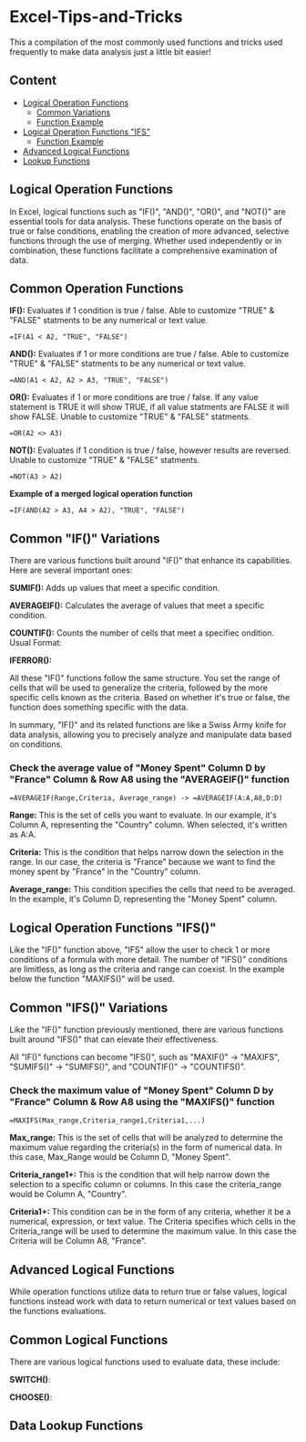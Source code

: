 # Excel-Tips-and-Tricks
This a compilation of the most commonly used functions and tricks used frequently to make data analysis just a little bit easier!

## Content
* [Logical Operation Functions](#Logical-Operation-Functions)
  * [Common Variations](#Common-IF-Variations)
  * [Function Example](#check-the-average-value-of-money-spent-column-d-by-france-column--row-a8-using-the-averageif-function)
* [Logical Operation Functions "IFS"](#logical-operation-functions-IFS)
  * [Function Example](#check-the-maximum-value-of-money-spent-column-d-by-france-column--row-A8-using-the-MAXIFS-function)
* [Advanced Logical Functions](#Advanced-Logical-Functions)
* [Lookup Functions](#Data-Lookup-Functions)

## Logical Operation Functions
In Excel, logical functions such as "IF()", "AND()", "OR()", and "NOT()" are essential tools for data analysis. These functions operate on the basis of true or false conditions, enabling the creation of more advanced, selective functions through the use of merging. Whether used independently or in combination, these functions facilitate a comprehensive examination of data. 

## Common Operation Functions

**IF():** Evaluates if 1 condition is true / false. Able to customize "TRUE" & "FALSE" statments to be any numerical or text value. 
```
=IF(A1 < A2, "TRUE", "FALSE")
```
**AND():** Evaluates if 1 or more conditions are true / false. Able to customize "TRUE" & "FALSE" statments to be any numerical or text value. 
```
=AND(A1 < A2, A2 > A3, "TRUE", "FALSE")
```
**OR():** Evaluates if 1 or more conditions are true / false. If any value statement is TRUE it will show TRUE, if all value statments are FALSE it will show FALSE.  Unable to customize "TRUE" & "FALSE" statments.  
```
=OR(A2 <> A3)
```
**NOT():** Evaluates if 1 condition is true / false, however results are reversed. Unable to customize "TRUE" & "FALSE" statments.
```
=NOT(A3 > A2)
```

**Example of a merged logical operation function**
```
=IF(AND(A2 > A3, A4 > A2), "TRUE", "FALSE")
```

## **Common "IF()" Variations**
There are various functions built around "IF()" that enhance its capabilities. Here are several important ones:

**SUMIF():** Adds up values that meet a specific condition.

**AVERAGEIF():** Calculates the average of values that meet a specific condition.

**COUNTIF():** Counts the number of cells that meet a specifiec ondition.
Usual Format:

**IFERROR():** 

All these "IF()" functions follow the same structure. You set the range of cells that will be used to generalize the criteria, followed by the more specific cells known as the criteria. Based on whether it's true or false, the function does something specific with the data.

In summary, "IF()" and its related functions are like a Swiss Army knife for data analysis, allowing you to precisely analyze and manipulate data based on conditions.

### Check the average value of "Money Spent" Column D by "France" Column & Row A8 using the "AVERAGEIF()" function
```
=AVERAGEIF(Range,Criteria, Average_range) -> =AVERAGEIF(A:A,A8,D:D)
```
**Range:** This is the set of cells you want to evaluate. In our example, it's Column A, representing the "Country" column. When selected, it's written as A:A.

**Criteria:** This is the condition that helps narrow down the selection in the range. In our case, the criteria is "France" because we want to find the money spent by "France" in the "Country" column.

**Average_range:** This condition specifies the cells that need to be averaged. In the example, it's Column D, representing the "Money Spent" column.

## Logical Operation Functions "IFS()"
Like the "IF()" function above, "IFS" allow the user to check 1 or more conditions of a formula with more detail. The number of "IFS()" conditions are limitless, as long as the criteria and range can coexist. In the example below the function "MAXIFS()" will be used. 

## **Common "IFS()" Variations**

Like the "IF()" function previously mentioned, there are various functions built around "IFS()" that can elevate their effectiveness. 

All "IF()" functions can become "IFS()", such as "MAXIF()" -> "MAXIFS", "SUMIFS()" -> "SUMIFS()", and "COUNTIF()" -> "COUNTIFS()". 

### Check the maximum value of "Money Spent" Column D by "France" Column & Row A8 using the "MAXIFS()" function
```
=MAXIFS(Max_range,Criteria_range1,Criteria1,...)
```

**Max_range:** This is the set of cells that will be analyzed to determine the maximum value regarding the criteria(s) in the form of numerical data. In this case, Max_Range would be Column D, "Money Spent".

**Criteria_range1+:** This is the condition that will help narrow down the selection to a specific column or columns. In this case the criteria_range would be Column A, "Country". 

**Criteria1+:** This condition can be in the form of any criteria, whether it be a numerical, expression, or text value. The Criteria specifies which cells in the Criteria_range will be used to determine the maximum value. In this case the Criteria will be Column A8, "France".

## Advanced Logical Functions

While operation functions utilize data to return true or false values, logical functions instead work with data to return numerical or text values based on the functions evaluations.  

## Common Logical Functions
There are various logical functions used to evaluate data, these include:

**SWITCH()**:

**CHOOSE()**:

## Data Lookup Functions

